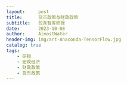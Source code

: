 ```yaml
---
layout:     post
title:      货币政策与财政政策
subtitle:   包含智库研报
date:       2023-10-08
author:     AlmostWater
header-img: img/art-Anaconda-TensorFlow.jpg
catalog: true
tags:
    - 研报
    - 宏观经济
    - 财政政策
    - 货币政策
---
```


